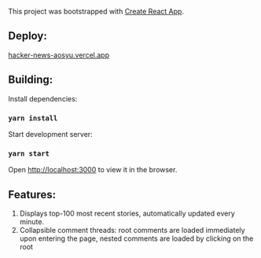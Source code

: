 This project was bootstrapped with [Create React App](https://github.com/facebook/create-react-app).

## Deploy:
[hacker-news-aosyu.vercel.app](https://hacker-news-aosyu.vercel.app/home)

## Building:

Install dependencies:
### `yarn install`

Start development server:
### `yarn start`

Open [http://localhost:3000](http://localhost:3000) to view it in the browser.

## Features:
1) Displays top-100 most recent stories, automatically updated every minute.
2) Collapsible comment threads: root comments are loaded immediately upon entering the page, nested comments are loaded by clicking on the root